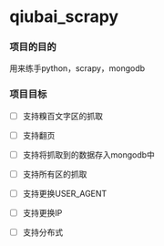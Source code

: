# qiubai_scrapy

### 项目的目的

用来练手python，scrapy，mongodb

### 项目目标

- [ ] 支持糗百文字区的抓取
- [ ] 支持翻页
- [ ] 支持将抓取到的数据存入mongodb中
- [ ] 支持所有区的抓取
- [ ] 支持更换USER_AGENT
- [ ] 支持更换IP
- [ ] 支持分布式

